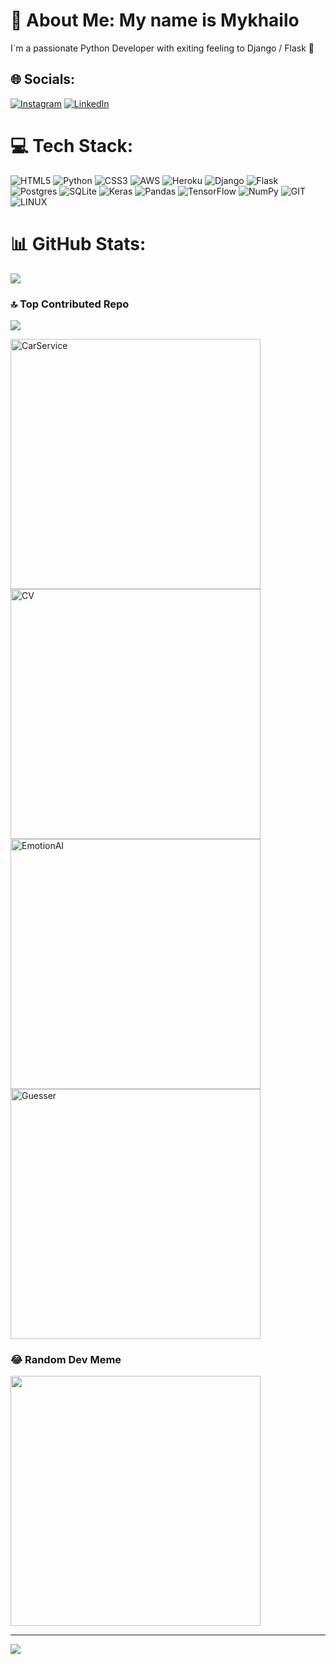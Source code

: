 # 💫 About Me: My name is Mykhailo
I`m a passionate Python Developer with exiting feeling to Django / Flask 🌟


## 🌐 Socials:
[![Instagram](https://img.shields.io/badge/Instagram-%23E4405F.svg?logo=Instagram&logoColor=white)](https://instagram.com/shepelenkoo) [![LinkedIn](https://img.shields.io/badge/LinkedIn-%230077B5.svg?logo=linkedin&logoColor=white)](www.linkedin.com/in/mykhailoshepelenko/) 

# 💻 Tech Stack:
![HTML5](https://img.shields.io/badge/html5-%23E34F26.svg?style=for-the-badge&logo=html5&logoColor=white) ![Python](https://img.shields.io/badge/python-3670A0?style=for-the-badge&logo=python&logoColor=ffdd54) ![CSS3](https://img.shields.io/badge/css3-%231572B6.svg?style=for-the-badge&logo=css3&logoColor=white) ![AWS](https://img.shields.io/badge/AWS-%23FF9900.svg?style=for-the-badge&logo=amazon-aws&logoColor=white) ![Heroku](https://img.shields.io/badge/heroku-%23430098.svg?style=for-the-badge&logo=heroku&logoColor=white) ![Django](https://img.shields.io/badge/django-%23092E20.svg?style=for-the-badge&logo=django&logoColor=white) ![Flask](https://img.shields.io/badge/flask-%23000.svg?style=for-the-badge&logo=flask&logoColor=white) ![Postgres](https://img.shields.io/badge/postgres-%23316192.svg?style=for-the-badge&logo=postgresql&logoColor=white) ![SQLite](https://img.shields.io/badge/sqlite-%2307405e.svg?style=for-the-badge&logo=sqlite&logoColor=white) ![Keras](https://img.shields.io/badge/Keras-%23D00000.svg?style=for-the-badge&logo=Keras&logoColor=white) ![Pandas](https://img.shields.io/badge/pandas-%23150458.svg?style=for-the-badge&logo=pandas&logoColor=white) ![TensorFlow](https://img.shields.io/badge/TensorFlow-%23FF6F00.svg?style=for-the-badge&logo=TensorFlow&logoColor=white) ![NumPy](https://img.shields.io/badge/numpy-%23013243.svg?style=for-the-badge&logo=numpy&logoColor=white) ![GIT](https://img.shields.io/badge/Git-fc6d26?style=for-the-badge&logo=git&logoColor=white) ![LINUX](https://img.shields.io/badge/Linux-FCC624?style=for-the-badge&logo=linux&logoColor=black)
# 📊 GitHub Stats:
![](https://github-readme-streak-stats.herokuapp.com/?user=y00tss&theme=dark&hide_border=true)<br/>

### 🔝 Top Contributed Repo
![](https://github-contributor-stats.vercel.app/api?username=y00tss&limit=5&theme=dark&combine_all_yearly_contributions=true)

<p align="left">
  <a href="https://github.com/y00tss/CarService"><img width="400" src="https://github-readme-stats.vercel.app/api/pin/?username=y00tss&repo=CarService&theme=react&bg_color=1F222E&title_color=F85D7F&icon_color=F8D866&hide_border=true&show_icons=false" alt="CarService"></a>
  <a href="https://github.com/y00tss/CV"><img width="400" src="https://github-readme-stats.vercel.app/api/pin/?username=y00tss&repo=CV&theme=react&bg_color=1F222E&title_color=F85D7F&icon_color=F8D866&hide_border=true&show_icons=false" alt="CV"></a>
  <a href="https://github.com/y00tss/EmotionAI"><img width="400" src="https://github-readme-stats.vercel.app/api/pin/?username=y00tss&repo=EmotionAI&theme=react&bg_color=1F222E&title_color=F85D7F&icon_color=F8D866&hide_border=true&show_icons=false" alt="EmotionAI"></a>
  <a href="https://github.com/y00tss/Guesser"><img width="400" src="https://github-readme-stats.vercel.app/api/pin/?username=y00tss&repo=Guesser&theme=react&bg_color=1F222E&title_color=F85D7F&icon_color=F8D866&hide_border=true&show_icons=false" alt="Guesser"></a>
</p>

### 😂 Random Dev Meme
<img src='https://randommeme-five.vercel.app/' style="height: 400px;"/>

---
[![](https://visitcount.itsvg.in/api?id=y00tss&icon=1&color=0)](https://visitcount.itsvg.in)

<!-- Proudly created with GPRM ( https://gprm.itsvg.in ) -->
